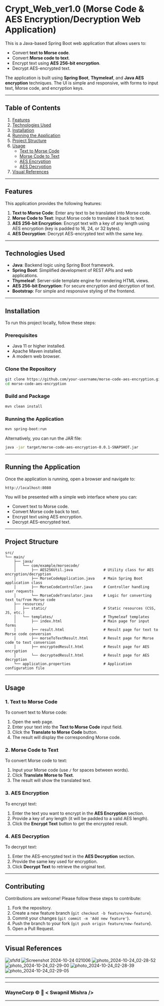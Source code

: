 
# Crypt_Web_ver1.0 (Morse Code & AES Encryption/Decryption Web Application)

This is a Java-based Spring Boot web application that allows users to:

- Convert **text to Morse code**.
- Convert **Morse code to text**.
- Encrypt text using **AES 256-bit encryption**.
- Decrypt AES-encrypted text.

The application is built using **Spring Boot**, **Thymeleaf**, and **Java AES encryption** techniques. The UI is simple and responsive, with forms to input text, Morse code, and encryption keys.

---

## Table of Contents
1. [Features](#features)
2. [Technologies Used](#technologies-used)
3. [Installation](#installation)
4. [Running the Application](#running-the-application)
5. [Project Structure](#project-structure)
6. [Usage](#usage)
   - [Text to Morse Code](#text-to-morse-code)
   - [Morse Code to Text](#morse-code-to-text)
   - [AES Encryption](#aes-encryption)
   - [AES Decryption](#aes-decryption)
7. [Visual References](#visual-references)
   
---

## Features

This application provides the following features:

1. **Text to Morse Code**: Enter any text to be translated into Morse code.
2. **Morse Code to Text**: Input Morse code to translate it back to text.
3. **AES 256-bit Encryption**: Encrypt text with a key of any length using AES encryption (key is padded to 16, 24, or 32 bytes).
4. **AES Decryption**: Decrypt AES-encrypted text with the same key.

---

## Technologies Used

- **Java**: Backend logic using Spring Boot framework.
- **Spring Boot**: Simplified development of REST APIs and web applications.
- **Thymeleaf**: Server-side template engine for rendering HTML views.
- **AES 256-bit Encryption**: For secure encryption and decryption of text.
- **Bootstrap**: For simple and responsive styling of the frontend.

---

## Installation

To run this project locally, follow these steps:

### Prerequisites

- Java 11 or higher installed.
- Apache Maven installed.
- A modern web browser.

### Clone the Repository

```bash
git clone https://github.com/your-username/morse-code-aes-encryption.git
cd morse-code-aes-encryption
```

### Build and Package

```bash
mvn clean install
```

### Running the Application

```bash
mvn spring-boot:run
```

Alternatively, you can run the JAR file:

```bash
java -jar target/morse-code-aes-encryption-0.0.1-SNAPSHOT.jar
```

---

## Running the Application

Once the application is running, open a browser and navigate to:

```
http://localhost:8080
```

You will be presented with a simple web interface where you can:

- Convert text to Morse code.
- Convert Morse code back to text.
- Encrypt text using AES encryption.
- Decrypt AES-encrypted text.

---

## Project Structure

```
src/
└── main/
    ├── java/
    │   └── com/example/morsecode/
    │       ├── AES256Util.java              # Utility class for AES encryption/decryption
    │       ├── MorseCodeApplication.java    # Main Spring Boot application class
    │       ├── MorseCodeController.java     # Controller handling user requests
    │       └── MorseCodeTranslator.java     # Logic for converting text to/from Morse code
    ├── resources/
    │   ├── static/                          # Static resources (CSS, JS, etc.)
    │   └── templates/                       # Thymeleaf templates
    │       ├── index.html                   # Main page for input forms
    │       ├── result.html                  # Result page for text to Morse code conversion
    │       ├── morseToTextResult.html       # Result page for Morse code to text conversion
    │       ├── encryptedResult.html         # Result page for AES encryption
    │       └── decryptedResult.html         # Result page for AES decryption
    └── application.properties               # Application configuration file
```

---

## Usage

### 1. Text to Morse Code
To convert text to Morse code:

1. Open the web page.
2. Enter your text into the **Text to Morse Code** input field.
3. Click the **Translate to Morse Code** button.
4. The result will display the corresponding Morse code.

### 2. Morse Code to Text
To convert Morse code to text:

1. Input your Morse code (use `/` for spaces between words).
2. Click **Translate Morse to Text**.
3. The result will show the translated text.

### 3. AES Encryption
To encrypt text:

1. Enter the text you want to encrypt in the **AES Encryption** section.
2. Provide a key of any length (it will be padded to a valid AES length).
3. Click the **Encrypt Text** button to get the encrypted result.

### 4. AES Decryption
To decrypt text:

1. Enter the AES-encrypted text in the **AES Decryption** section.
2. Provide the same key used for encryption.
3. Click **Decrypt Text** to retrieve the original text.

---

## Contributing

Contributions are welcome! Please follow these steps to contribute:

1. Fork the repository.
2. Create a new feature branch (`git checkout -b feature/new-feature`).
3. Commit your changes (`git commit -m 'Add new feature'`).
4. Push the branch to your fork (`git push origin feature/new-feature`).
5. Open a Pull Request.

---
## Visual References
![sfsfd](https://github.com/user-attachments/assets/18ec52a9-2b5e-401b-87e0-b272f535fc4c)
![Screenshot 2024-10-24 021006](https://github.com/user-attachments/assets/3a377ecc-d1cd-4008-a5dd-2b84e0ca818e)
![photo_2024-10-24_02-28-52](https://github.com/user-attachments/assets/70f6beb4-d397-44c3-a133-809607668dd2)
![photo_2024-10-24_02-29-00](https://github.com/user-attachments/assets/d494eba7-2206-4ad8-8fc1-b40bd66d051b)
![photo_2024-10-24_02-28-39](https://github.com/user-attachments/assets/7efc46bd-cc1d-44e1-880e-60a7baeeb1f4)
![photo_2024-10-24_02-29-05](https://github.com/user-attachments/assets/8fa892de-333c-4b2d-a33f-4fb5644872a3)


---
---
 ### WayneCorp © 🦇 < Swapnil Mishra />
---

